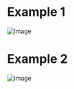 # Example 1
![image](https://github.com/user-attachments/assets/0dd6ab08-d50a-4ab2-86e3-e2e58f1e97d9)

# Example 2
![image](https://github.com/user-attachments/assets/2a0dce3d-5477-4826-b6b5-9a96d5eea46b)
